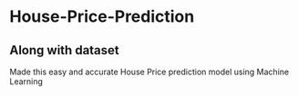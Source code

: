 # House-Price-Prediction
## Along with dataset

Made this easy and accurate House Price prediction model using Machine Learning
